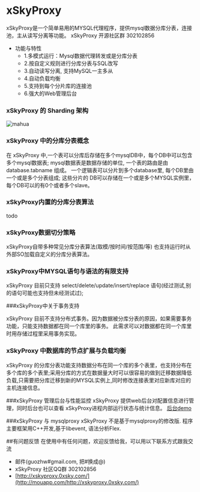 xSkyProxy
=====
xSkyProxy是一个简单易用的MYSQL代理程序，提供mysql数据分库分表，连接池，主从读写分离等功能。 xSkyProxy 开源社区群 302102856

* 功能与特性
    * 1.多模式运行：Mysql数据代理转发或是分库分表
    * 2.按自定义规则进行分库分表与SQL改写
    * 3.自动读写分离, 支持MySQL一主多从
    * 4.自动负载均衡
    * 5.支持到每个分片库的连接池
    * 6.强大的Web管理后台


### xSkyProxy 的 Sharding 架构
![mahua](http://xskyproxy.0xsky.com/images/plans.png)

### xSkyProxy 中的分库分表概念

在 xSkyProxy 中,一个表可以分库后存储在多个mysqlDB中，每个DB中可以包含多个mysql数据表; mysql数据表是数据存储的单位, 一个表的路由是由 database.tabname 组成。 一个逻辑表可以分片到多个database里, 每个DB里由一个或是多个分表组成; 这些分片的 DB可以存储在一个或是多个MYSQL实例里，每个DB可以的有0个或者多个slave。


### xSkyProxy内置的分库分表算法
todo

### xSkyProxy数据切分策略
xSkyProxy自带多种常见分库分表算法(取模/按时间/按范围/等)
也支持运行时从外部SO加载自定义的分库分表算法。

### xSkyProxy中MYSQL语句与语法的有限支持
xSkyProxy 目前只支持 select/delete/update/insert/replace 语句(经过测试,别的语句可能也支持但未经测试过);

###xSkyProxy中关于事务支持

xSkyProxy 目前不支持分布式事务。因为数据被分库分表的原因，如果需要事务功能，只能支持数据都在同一个库里的事务。 此需求可以对数据都在同一个库里时用存储过程里采用事务实现。

### xSkyProxy 中数据库的节点扩展与负载均衡
xSkyProxy 的分库分表功能支持数据分布在同一个库的多个表里，也支持分布在多个库的多个表里;采用分库的方式在数据量大时可以很容易的做到迁移数据降低负载,只需要把分库迁移到新的MYSQL实例上,同时修改连接表里对应新库对应的主机连接信息。

###xSkyProxy 管理后台与性能监控
xSkyProxy 提供web后台对配置信息进行管理，同时后台也可以查看 xSkyProxy进程内部运行状态与统计信息。
[后台demo](http://yun.0xsky.com:8000)

###xSkyProxy 与 mysqlproxy 
xSkyProxy 不是基于mysqlproxy的修改版. 程序主要框架用C++开发,基于libevent, 语法分析Flex.


##有问题反馈
在使用中有任何问题，欢迎反馈给我，可以用以下联系方式跟我交流

* 邮件(guozhw#gmail.com, 把#换成@)
* xSkyProxy 社区QQ群 302102856
* [http://xskyproxy.0xsky.com/](http://mouapp.com/http://xskyproxy.0xsky.com/)